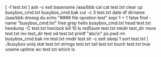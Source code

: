 [ -f test.txt ]
ash -c exit
basename /aaa/bbb
cal
cat test.txt
clear
cp busybox_cmd.txt busybox_cmd.bak
cut -c 3 test.txt
date 
df 
dirname /aaa/bbb
dmesg 
du
echo "#### file opration test"
expr 1 + 1
false
find -name "busybox_cmd.txt"
free
grep hello busybox_cmd.txt
head test.txt
hexdump -C test.txt 
hwclock
kill 10
ls
md5sum test.txt
mkdir test_dir
more test.txt
mv test_dir test
od test.txt
printf "abc\n"
ps
pwd
rm busybox_cmd.bak
rm test.txt
rmdir test
sh -c exit
sleep 1
sort test.txt | ./busybox uniq
stat test.txt
strings test.txt 
tail test.txt 
touch test.txt
true
uname
uptime
wc test.txt
which ls
